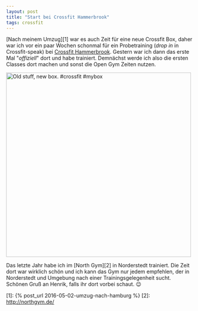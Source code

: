 ```yaml
---
layout: post
title: "Start bei Crossfit Hammerbrook"
tags: crossfit
---
```

[Nach meinem Umzug][1] war es auch Zeit für eine neue Crossfit Box, daher war ich vor ein paar Wochen schonmal für ein Probetraining (*drop in* in Crossfit-speak) bei [Crossfit Hammerbrook][0]. Gestern war ich dann das erste Mal "*offiziell*" dort und habe trainiert. Demnächst werde ich also die ersten Classes dort machen und sonst die Open Gym Zeiten nutzen.

<a data-flickr-embed="true"  href="https://www.flickr.com/photos/cringe/27367195386/" title="Old stuff, new box. #crossfit #mybox"><img src="https://c3.staticflickr.com/8/7401/27367195386_92d54ea24e.jpg" width="500" height="500" alt="Old stuff, new box. #crossfit #mybox"></a><script async src="//embedr.flickr.com/assets/client-code.js" charset="utf-8"></script>

Das letzte Jahr habe ich im [North Gym][2] in Norderstedt trainiert. Die Zeit dort war wirklich schön und ich kann das Gym nur jedem empfehlen, der in Norderstedt und Umgebung nach einer Trainingsgelegenheit sucht. Schönen Gruß an Henrik, falls ihr dort vorbei schaut. 😉

[0]: http://crossfithammerbrook.de/
[1]: {% post_url 2016-05-02-umzug-nach-hamburg %}
[2]: http://northgym.de/
